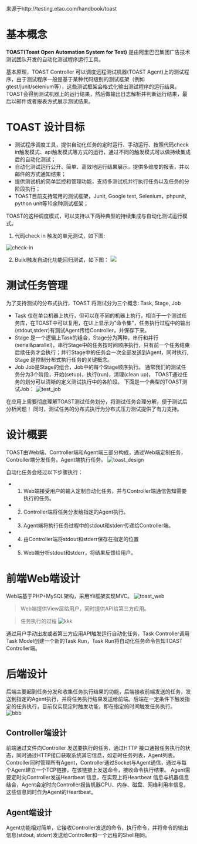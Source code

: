 来源于http://testing.etao.com/handbook/toast

# 基本概念
**TOAST(Toast Open Automation System for Test)** 是由阿里巴巴集团广告技术测试团队开发的自动化测试程序运行工具。

基本原理，TOAST Controller 可以调度远程测试机器(TOAST Agent)上的测试程序，由于测试程序一般是基于某种代码级别的测试框架（例如gtest/junit/selenium等），这些测试框架会格式化输出测试程序的运行结果，TOAST会得到测试机器上的运行结果，然后做输出日志解析并判断运行结果，最后以邮件或者报表方式展示测试结果。

# TOAST 设计目标

* 测试程序调度工具，提供自动化任务的定时运行、手动运行、按照代码check in触发模式、api触发模式等方式的运行，通过不同的触发模式可以做持续集成后的自动化测试；
* 自动化测试运行公开、简单、高效地运行结果展示，提供多维度的报表，并以邮件的方式通知结果；
* 提供测试机的简单监控和管理功能，支持多测试机并行执行任务以及任务的分阶段执行；
* TOAST目前支持常用的测试框架，Junit, Google test, Selenium，phpunit, python unit等10余种测试框架；

TOAST的这种调度模式，可以支持以下两种典型的持续集成与自动化测试运行模式。

1. 代码check in 触发的单元测试，如下图:

![check-in](http://testing.etao.com/sites/default/files/check-in_0.png)

2. Build触发自动化功能回归测试，如下图：
![](http://testing.etao.com/sites/default/files/regression_0.png)

# 测试任务管理

为了支持测试的分布式执行，TOAST 将测试分为三个概念: Task, Stage, Job

* Task
仅在单台机器上执行，但可以在不同的机器上执行，相当于一个测试任务库，在TOAST中可以复用，在UI上显示为”命令集”，任务执行过程中的输出(stdout,stderr)有测试Agent传给Controller，并保存下来。
* Stage
是一个逻辑上Task的组合，Stage分为两种，串行和并行(serial&parallel)，串行Stage中的任务按时间顺序执行，只有前一个任务结束后续任务才会执行；并行Stage中的任务会一次全部发送到Agent，同时执行, Stage 是控制分布式执行任务的关键概念。
* Job 
Job是Stage的组合，Job中的每个Stage顺序执行。
通常我们的测试任务分为3个阶段，开始(setup)，执行(run)，清理(clean up)， TOAST通过任务的划分可以清晰的定义测试执行中的各阶段。
下面是一个典型的TOAST测试Job：
![test_job](http://testing.etao.com/sites/default/files/test_job.jpg)


在应用上需要彻底理解TOAST测试任务划分，将测试任务合理分解，便于测试后分析问题！
同时，测试任务的分布式执行为分布式压力测试提供了有力支持。

# 设计概要
TOAST由Web端、Controller端和Agent端三部分构成，通过Web端定制任务，Controller端分发任务，Agent端执行任务。
![toast_design](http://testing.etao.com/sites/default/files/toast_design.jpg)

自动化任务会经过以下步骤执行：
* 1. Web端接受用户的输入定制自动化任务，并与Controller端通信告知需要执行的任务。
* 2. Controller端将任务分发给指定的Agent执行。
* 3. Agent端将执行任务过程中的stdout和stderr传递给Controller端。
* 4. 由Controller端将stdout和stderr保存在指定的位置
* 5. Web端分析stdout和stderr，将结果反馈给用户。

# 前端Web端设计
Web端基于PHP+MySQL架构，采用Yii框架实现MVC。
![toast_web](http://testing.etao.com/sites/default/files/toast_web.jpg)
>Web端提供View层给用户，同时提供API给第三方应用。

>任务执行的过程
![kkk](https://lh4.googleusercontent.com/jB0es4jxGUHRWlUafYdZa06UnWB8l3RhyVShbOSm6Fb1Apwuc-Eov61tNvfUr0S_YlDgI1EguSh80dPClFrNHpapu3muYlNcWggOkfu3ZbSO_dpgmlI)

通过用户手动出发或者第三方应用API触发运行自动化任务，Task Controller调用Task Model创建一个新的Task Run，Task Run将自动化任务命令告知TOAST Controller端。

# 后端设计
后端主要起到任务分发和收集任务执行结果的功能，后端接收前端发送的任务，发送到指定的Agent执行，并将任务执行结果发送给前端。后端在一定条件下触发指定的任务执行，目前仅实现定时触发功能，即在指定的时间触发任务执行。
![bbb](https://docs.google.com/drawings/image?id=scABq1es1EoY9NA_vIlBk_2ud&w=617&h=387&rev=126&ac=1)
## Controller端设计
前端通过文件向Controller 发送要执行的任务，通过HTTP 接口通报任务执行的状态，同时通过HTTP接口获取系统其它信息，如定时任务列表，Agent列表。
Controller同时管理所有Agent，Controller通过Socket与Agent通信，通过与每个Agent建立一个TCP链接，在该链接上发送命令，接收命令执行结果。
Agent需要定时向Controller发送Heartbeat 信息，在实现上将Heartbeat 信息与机器信息结合，Agent会定时向Controller报告机器CPU、内存、磁盘、网络利用率信息，这些信息同时作为Agent的Heartbeat。

## Agent端设计
Agent功能相对简单，它接收Controller发送的命令，执行命令，并将命令的输出信息(stdout, stderr)发送给Controller和一个远程的Shell相同。